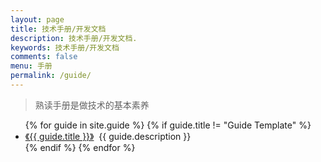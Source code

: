 ```yaml
---
layout: page
title: 技术手册/开发文档
description: 技术手册/开发文档.
keywords: 技术手册/开发文档
comments: false
menu: 手册
permalink: /guide/
---
```


> 熟读手册是做技术的基本素养

<ul class="listing">
{% for guide in site.guide %}
{% if guide.title != "Guide Template" %}
<li class="listing-item"><a href="{{ guide.url }}">《{{ guide.title }}》</a>&nbsp;&nbsp;{{ guide.description }}</li>
{% endif %}
{% endfor %}
</ul>
